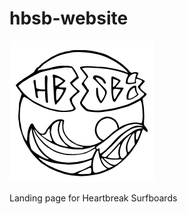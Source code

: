 # hbsb-website

![screenshot](https://github.com/danieledep/hbsb-website/blob/main/images/logo-black.svg)   

Landing page for Heartbreak Surfboards
